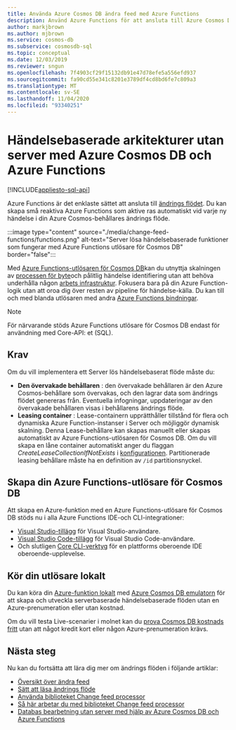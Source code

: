 ```yaml
---
title: Använda Azure Cosmos DB ändra feed med Azure Functions
description: Använd Azure Functions för att ansluta till Azure Cosmos DB ändra feed. Senare kan du skapa återaktiverade Azure-funktioner som aktive ras för varje ny händelse.
author: markjbrown
ms.author: mjbrown
ms.service: cosmos-db
ms.subservice: cosmosdb-sql
ms.topic: conceptual
ms.date: 12/03/2019
ms.reviewer: sngun
ms.openlocfilehash: 7f4903cf29f15132db91e47d78efe5a556efd937
ms.sourcegitcommit: fa90cd55e341c8201e3789df4cd8bd6fe7c809a3
ms.translationtype: MT
ms.contentlocale: sv-SE
ms.lasthandoff: 11/04/2020
ms.locfileid: "93340251"
---
```

# <a name="serverless-event-based-architectures-with-azure-cosmos-db-and-azure-functions"></a>Händelsebaserade arkitekturer utan server med Azure Cosmos DB och Azure Functions
[!INCLUDE[appliesto-sql-api](includes/appliesto-sql-api.md)]

Azure Functions är det enklaste sättet att ansluta till [ändrings flödet](change-feed.md). Du kan skapa små reaktiva Azure Functions som aktive ras automatiskt vid varje ny händelse i din Azure Cosmos-behållares ändrings flöde.

:::image type="content" source="./media/change-feed-functions/functions.png" alt-text="Server lösa händelsebaserade funktioner som fungerar med Azure Functions utlösare för Cosmos DB" border="false":::

Med [Azure Functions-utlösaren för Cosmos DB](../azure-functions/functions-bindings-cosmosdb-v2-trigger.md)kan du utnyttja skalningen av [processen för byte](./change-feed-processor.md)och pålitlig händelse identifiering utan att behöva underhålla någon [arbets infrastruktur](./change-feed-processor.md). Fokusera bara på din Azure Function-logik utan att oroa dig över resten av pipeline för händelse-källa. Du kan till och med blanda utlösaren med andra [Azure Functions bindningar](../azure-functions/functions-triggers-bindings.md#supported-bindings).

> [!NOTE]
> För närvarande stöds Azure Functions utlösare för Cosmos DB endast för användning med Core-API: et (SQL).

## <a name="requirements"></a>Krav

Om du vill implementera ett Server lös händelsebaserat flöde måste du:

* **Den övervakade behållaren** : den övervakade behållaren är den Azure Cosmos-behållare som övervakas, och den lagrar data som ändrings flödet genereras från. Eventuella infogningar, uppdateringar av den övervakade behållaren visas i behållarens ändrings flöde.
* **Leasing container** : Lease-containern upprätthåller tillstånd för flera och dynamiska Azure Function-instanser i Server och möjliggör dynamisk skalning. Denna Lease-behållare kan skapas manuellt eller skapas automatiskt av Azure Functions-utlösaren för Cosmos DB. Om du vill skapa en låne container automatiskt anger du flaggan *CreateLeaseCollectionIfNotExists* i [konfigurationen](../azure-functions/functions-bindings-cosmosdb-v2-trigger.md#configuration). Partitionerade leasing behållare måste ha en definition av `/id` partitionsnyckel.

## <a name="create-your-azure-functions-trigger-for-cosmos-db"></a>Skapa din Azure Functions-utlösare för Cosmos DB

Att skapa en Azure-funktion med en Azure Functions-utlösare för Cosmos DB stöds nu i alla Azure Functions IDE-och CLI-integrationer:

* [Visual Studio-tillägg](../azure-functions/functions-develop-vs.md) för Visual Studio-användare.
* [Visual Studio Code-tillägg](/azure/developer/javascript/tutorial-vscode-serverless-node-01) för Visual Studio Code-användare.
* Och slutligen [Core CLI-verktyg](../azure-functions/functions-run-local.md#create-func) för en plattforms oberoende IDE oberoende-upplevelse.

## <a name="run-your-trigger-locally"></a>Kör din utlösare lokalt

Du kan köra din [Azure-funktion lokalt](../azure-functions/functions-develop-local.md) med [Azure Cosmos DB emulatorn](./local-emulator.md) för att skapa och utveckla serverbaserade händelsebaserade flöden utan en Azure-prenumeration eller utan kostnad.

Om du vill testa Live-scenarier i molnet kan du [prova Cosmos DB kostnads fritt](https://azure.microsoft.com/try/cosmosdb/) utan att något kredit kort eller någon Azure-prenumeration krävs.

## <a name="next-steps"></a>Nästa steg

Nu kan du fortsätta att lära dig mer om ändrings flöden i följande artiklar:

* [Översikt över ändra feed](change-feed.md)
* [Sätt att läsa ändrings flöde](read-change-feed.md)
* [Använda biblioteket Change feed processor](change-feed-processor.md)
* [Så här arbetar du med biblioteket Change feed processor](change-feed-processor.md)
* [Databas bearbetning utan server med hjälp av Azure Cosmos DB och Azure Functions](serverless-computing-database.md)
